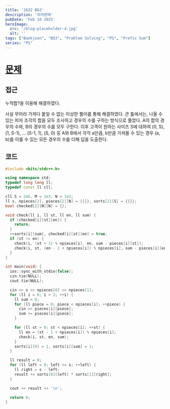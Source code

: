 ```yaml
---
title: '2632 BOJ'
description: '피자판매'
pubDate: 'Feb 10 2025'
heroImage:
  src: '/blog-placeholder-4.jpg'
  alt: ''
tags: ["Baekjoon", "BOJ", "Problem Solving", "PS", "Prefix Sum"]
series: "PS"
---
```


# [문제](https://www.acmicpc.net/problem/2632)

## 접근

누적합?을 이용해 해결하였다.

사실 무어라 가져다 붙일 수 없는 이상한 풀이를 통해 해결하였다.
큰 틀에서는, 나올 수 있는 피자 조각의 합을 모두 조사하고 경우의 수를 구하는 방식으로 풀었다.
A의 합의 경우의 수와, B의 경우의 수를 모두 구한다.
이후 고객이 원하는 사이즈 S에 대하여 (0, S), (1, S-1), ... (S-1, 1), (S, 0) 등 A와 B에서 각각 a만큼, b만큼 가져올 수 있는 경우
(a, b)를 이룰 수 있는 모든 경우의 수를 더해 답을 도출한다. 

## 코드

```c++
#include <bits/stdc++.h>

using namespace std;
typedef long long ll;
typedef const ll cll;

cll S = 2e6, M = 1e3, N = 1e3;
ll s, npieces[2], pieces[2][N] = {{}}, sorts[2][S] = {{}};
bool checked[2][N][N] = {};

void check(ll i, ll st, ll en, ll sum) {
  if (checked[i][st][en]) {
    return;
  }
  ++sorts[i][sum], checked[i][st][en] = true;
  if (st != en) {
    check(i, (st + 1) % npieces[i], en, sum - pieces[i][st]);
    check(i, st, (en - 1 + npieces[i]) % npieces[i], sum - pieces[i][en]);
  }
}

int main(void) {
  ios::sync_with_stdio(false);
  cin.tie(NULL);
  cout.tie(NULL);

  cin >> s >> npieces[0] >> npieces[1];
  for (ll i = 0; i < 2; ++i) {
    ll sum = 0;
    for (ll piece = 0; piece < npieces[i]; ++piece) {
      cin >> pieces[i][piece];
      sum += pieces[i][piece];
    }

    for (ll st = 0; st < npieces[i]; ++st) {
      ll en = (st - 1 + npieces[i]) % npieces[i];
      check(i, st, en, sum);
    }
    sorts[i][0] = 1, sorts[i][sum] = 1;
  }

  ll result = 0;
  for (ll left = 0; left <= s; ++left) {
    ll right = s - left;
    result += sorts[0][left] * sorts[1][right];
  }

  cout << result << '\n';

  return 0;
}
```